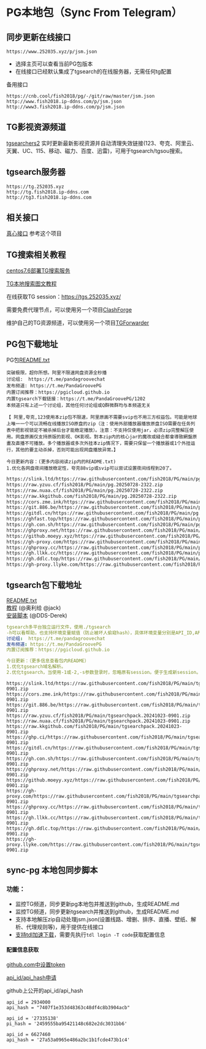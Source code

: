 # PG本地包（Sync From Telegram）

## 同步更新在线接口
```
https://www.252035.xyz/p/jsm.json
```
- 选择主页可以查看当前PG包版本  
- 在线接口已经默认集成了tgsearch的在线服务器，无需任何tg配置

备用接口
```
https://cnb.cool/fish2018/pg/-/git/raw/master/jsm.json
http://www.fish2018.ip-ddns.com/p/jsm.json
http://www3.fish2018.ip-ddns.com/p/jsm.json
```


## TG影视资源频道
[tgsearchers2](https://t.me/s/tgsearchers2) 实时更新最新影视资源并自动清理失效链接(123、夸克、阿里云、天翼、UC、115、移动、磁力、百度、迅雷)，可用于tgsearch/tgsou搜索。

## tgsearch服务器
```
https://tg.252035.xyz
http://tg.fish2018.ip-ddns.com
http://tg3.fish2018.ip-ddns.com
```


## 相关接口
[真心接口](https://github.com/fish2018/ZX) 参考这个项目

## TG搜索相关教程

[centos7.6部署TG搜索服务](https://github.com/fish2018/lib/blob/main/教程/centos7.6部署TG搜索服务.md)  

[TG本地搜索图文教程](https://github.com/fish2018/lib/blob/main/教程/关于TG本地搜索图文教程-PG.pdf)

在线获取TG session：https://tgs.252035.xyz/

需要免费代理节点，可以使用另一个项目[ClashForge](https://github.com/fish2018/ClashForge)  

维护自己的TG资源频道，可以使用另一个项目[TGForwarder](https://github.com/fish2018/TGForwarder)  


## PG包下载地址
PG包[README.txt](https://www.252035.xyz/p/README.txt)  
```text
突破极限，超你所想。阿里不限速网盘资源全秒播
讨论组:  https://t.me/pandagroovechat
发布频道: https://t.me/PandaGroovePG                                                                                   
内置订阅推荐：https://pgicloud.github.io
内置tgsearch下载链接：https://t.me/PandaGroovePG/1202
本频道只有上述一个讨论组，其他任何讨论组或Q群微群均与本频道无关

【 阿里,夸克,123使用本zip包不限速，阿里原画不需要svip也不用三方权益包。可能是地球上唯一一个可以流畅在线播放ISO原盘的zip（注：使用外部播放器播放原盘ISO需要在任务列表中把影视锁定不被杀掉后台才能稳定播放）。注意：不支持仅使用jar，必须zip完整解压使用。网盘原画仅支持原版的影视、OK影视。對本zip内的核心jar的魔改或縫合都會導致網盤原畫及直播不可播放。多个播放器或多次外挂本zip情况下，需要只保留一个播放器或1个外挂运行，其他的要主动杀掉，否则可能出现网盘播放异常。】

今日更新内容：(更多内容阅读zip内的README.txt)
1.优化各网盘夜间播放稳定性，夸克88vip或svip可以尝试设置夜间线程到20了。
```

```bash
https://slink.ltd/https://raw.githubusercontent.com/fish2018/PG/main/pg.20250728-2322.zip
https://raw.yzuu.cf/fish2018/PG/main/pg.20250728-2322.zip
https://raw.nuaa.cf/fish2018/PG/main/pg.20250728-2322.zip
https://raw.kkgithub.com/fish2018/PG/main/pg.20250728-2322.zip
https://cors.zme.ink/https://raw.githubusercontent.com/fish2018/PG/main/pg.20250728-2322.zip
https://git.886.be/https://raw.githubusercontent.com/fish2018/PG/main/pg.20250728-2322.zip
https://gitdl.cn/https://raw.githubusercontent.com/fish2018/PG/main/pg.20250728-2322.zip
https://ghfast.top/https://raw.githubusercontent.com/fish2018/PG/main/pg.20250728-2322.zip
https://gh.con.sh/https://raw.githubusercontent.com/fish2018/PG/main/pg.20250728-2322.zip
https://ghproxy.net/https://raw.githubusercontent.com/fish2018/PG/main/pg.20250728-2322.zip
https://github.moeyy.xyz/https://raw.githubusercontent.com/fish2018/PG/main/pg.20250728-2322.zip
https://gh-proxy.com/https://raw.githubusercontent.com/fish2018/PG/main/pg.20250728-2322.zip
https://ghproxy.cc/https://raw.githubusercontent.com/fish2018/PG/main/pg.20250728-2322.zip
https://gh.llkk.cc/https://raw.githubusercontent.com/fish2018/PG/main/pg.20250728-2322.zip
https://gh.ddlc.top/https://raw.githubusercontent.com/fish2018/PG/main/pg.20250728-2322.zip
https://gh-proxy.llyke.com/https://raw.githubusercontent.com/fish2018/PG/main/pg.20250728-2322.zip
```

## tgsearch包下载地址
[README.txt](https://www.252035.xyz/README.txt)    
[教程](https://github.com/fish2018/lib) (@奥利给 @jack)  
[安装脚本](https://github.com/DDS-Derek/alist-tvbox-script)  (@DDS-Derek)  

```yaml
tgsearch多平台独立运行文件，使用./tgsearch
-h可以看帮助，也支持环境变量赋值（防止被坏人偷窥hash），具体环境变量分别是API_ID,API_HASH,STRINGSESSION,API_PROXY,API_SESSION_V1,CACHE_DIR。
讨论组:  https://t.me/pandagroovechat
发布频道: https://t.me/PandaGroovePG
内置订阅推荐：https://pgicloud.github.io

今日更新：（更多信息查看包内README）
1.优化tgsearch域名解析。
2.优化tgsearch，当使用-1或-2,-s参数登录时，忽略原有session。便于生成新session。v1session容易失效，建议用-1方式多获取几个，每个设备单独使用。
```

```shell
https://slink.ltd/https://raw.githubusercontent.com/fish2018/PG/main/tgsearchpack.20241023-0901.zip
https://cors.zme.ink/https://raw.githubusercontent.com/fish2018/PG/main/tgsearchpack.20241023-0901.zip
https://git.886.be/https://raw.githubusercontent.com/fish2018/PG/main/tgsearchpack.20241023-0901.zip
https://raw.yzuu.cf/fish2018/PG/main/tgsearchpack.20241023-0901.zip
https://raw.nuaa.cf/fish2018/PG/main/tgsearchpack.20241023-0901.zip
https://raw.kkgithub.com/fish2018/PG/main/tgsearchpack.20241023-0901.zip
https://ghp.ci/https://raw.githubusercontent.com/fish2018/PG/main/tgsearchpack.20241023-0901.zip
https://gitdl.cn/https://raw.githubusercontent.com/fish2018/PG/main/tgsearchpack.20241023-0901.zip
https://gh.con.sh/https://raw.githubusercontent.com/fish2018/PG/main/tgsearchpack.20241023-0901.zip
https://ghproxy.net/https://raw.githubusercontent.com/fish2018/PG/main/tgsearchpack.20241023-0901.zip
https://github.moeyy.xyz/https://raw.githubusercontent.com/fish2018/PG/main/tgsearchpack.20241023-0901.zip
https://gh-proxy.com/https://raw.githubusercontent.com/fish2018/PG/main/tgsearchpack.20241023-0901.zip
https://ghproxy.cc/https://raw.githubusercontent.com/fish2018/PG/main/tgsearchpack.20241023-0901.zip
https://gh.llkk.cc/https://raw.githubusercontent.com/fish2018/PG/main/tgsearchpack.20241023-0901.zip
https://gh.ddlc.top/https://raw.githubusercontent.com/fish2018/PG/main/tgsearchpack.20241023-0901.zip
https://gh-proxy.llyke.com/https://raw.githubusercontent.com/fish2018/PG/main/tgsearchpack.20241023-0901.zip
```

## sync-pg 本地包同步脚本

### 功能：
- 监控TG频道，同步更新pg本地包并推送到github，生成README.md
- 监控TG频道，同步更新tgsearch并推送到github，生成README.md
- 支持本地解压zip自动处理jsm.json(设置线路、增删、排序、直播、壁纸、解析、代理规则等)，用于提供在线接口
- [支持tdl加速下载](https://docs.iyear.me/tdl/)，需要先执行`tdl login -T code`获取配置信息

#### 配置信息获取

[github.com中设置token](https://github.com/settings/tokens)  

[api_id/api_hash申请](https://my.telegram.org/ )   

github上公开的api_id/api_hash
```
api_id = 2934000
api_hash = "7407f1e353d48363c48df4c8b3904acb"

api_id = '27335138'
pi_hash = '2459555ba95421148c682e2dc3031bb6'

api_id = 6627460
api_hash = '27a53a0965e486a2bc1b1fcde473b1c4'
```
